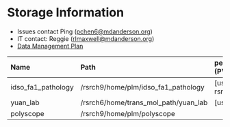# Storage Information

- Issues contact Ping (pchen6@mdanderson.org)
- IT contact: Reggie (rlmaxwell@mdanderson.org)
- [Data Management Plan](./docs/IDSO-FA1-Pathology-DMP-Latest.pdf)

| Name                | Path                                  |   persistentVolumeClaim (PVC)  | Capacity     | Available  |
| :-------------------| :------------------------------------ | :----------------------------- | :----------- | :----------|
| idso_fa1_pathology  | /rsrch9/home/plm/idso_fa1_pathology   | [username]-gpu-rsrch9-home-plm | 380 TB       | 160 TB     |
| yuan_lab            | /rsrch6/home/trans_mol_path/yuan_lab  | [username]-gpu-lab             | 203 TB       | 40 TB      |
| polyscope           | /rsrch9/home/plm/polyscope            |                                |  16 TB       | 12.4 TB    |
